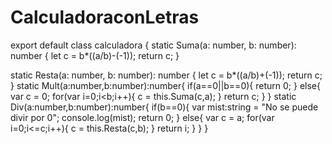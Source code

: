 # CalculadoraconLetras
export default class calculadora {
  static Suma(a: number, b: number): number {
    let c = b*((a/b)-(-1));
    return c;
  }

  static Resta(a: number, b: number): number {
    let c = b*((a/b)+(-1));
    return c;
  }
  static Mult(a:number,b:number):number{
    if(a==0||b==0){
        return 0;
    }
    else{
        var c = 0;
        for(var i=0;i<b;i++){
            c = this.Suma(c,a);
        }
        return c;
    }
  }
  static Div(a:number,b:number):number{
    if(b==0){
        var mist:string = "No se puede divir por 0";
        console.log(mist);
        return 0;
    }
    else{
        var c = a;
        for(var i=0;i<=c;i++){
            c  = this.Resta(c,b);
        }
        return i;
    }
  }
}
